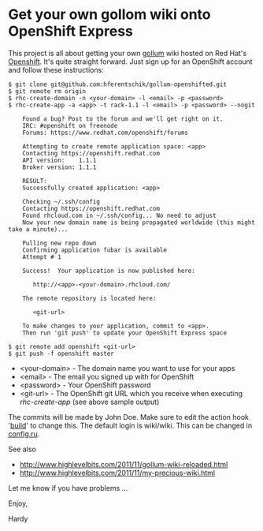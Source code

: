 # Get your own gollom wiki onto OpenShift Express

This project is all about getting your own [gollum](https://github.com/github/gollum) wiki hosted on
Red Hat's [Openshift](https://openshift.redhat.com/app/). It's quite straight forward. Just sign up
for an OpenShift account and follow these instructions:

    $ git clone git@github.com:hferentschik/gollum-openshifted.git
    $ git remote rm origin
    $ rhc-create-domain -n <your-domain> -l <email> -p <password>
    $ rhc-create-app -a <app> -t rack-1.1 -l <email> -p <password> --nogit
    
        Found a bug? Post to the forum and we'll get right on it.
        IRC: #openshift on freenode
        Forums: https://www.redhat.com/openshift/forums

        Attempting to create remote application space: <app>
        Contacting https://openshift.redhat.com
        API version:    1.1.1
        Broker version: 1.1.1

        RESULT:
        Successfully created application: <app>

        Checking ~/.ssh/config
        Contacting https://openshift.redhat.com
        Found rhcloud.com in ~/.ssh/config... No need to adjust
        Now your new domain name is being propagated worldwide (this might take a minute)...

        Pulling new repo down
        Confirming application fubar is available
        Attempt # 1

        Success!  Your application is now published here:

           http://<app>-<your-domain>.rhcloud.com/

        The remote repository is located here:

           <git-url> 

        To make changes to your application, commit to <app>.
        Then run 'git push' to update your OpenShift Express space

    $ git remote add openshift <git-url>  
    $ git push -f openshift master
    
* \<your-domain\> - The domain name you want to use for your apps
* \<email\>       - The email you signed up with for OpenShift  
* \<password\>    - Your OpenShift password
* \<git-url\>     - The OpenShift git URL which you receive when executing _rhc-create-app_	(see above sample output)

The commits will be made by John Doe. Make sure to edit the action hook '[build](https://github.com/hferentschik/gollum-openshifted/blob/master/.openshift/action_hooks/build)'
to change this. The default login is wiki/wiki. This can be changed in [config.ru](https://github.com/hferentschik/gollum-openshifted/blob/master/config.ru).

See also

* http://www.highlevelbits.com/2011/11/gollum-wiki-reloaded.html
* http://www.highlevelbits.com/2011/11/my-precious-wiki.html

Let me know if you have problems ...

Enjoy,

Hardy